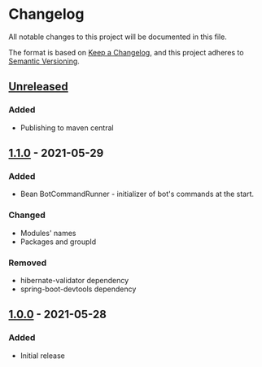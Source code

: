 # Changelog
All notable changes to this project will be documented in this file.

The format is based on [Keep a Changelog](https://keepachangelog.com/en/1.0.0/),
and this project adheres to [Semantic Versioning](https://semver.org/spec/v2.0.0.html).

## [Unreleased]
### Added
- Publishing to maven central

## [1.1.0] - 2021-05-29
### Added
- Bean BotCommandRunner - initializer of bot's commands at the start.

### Changed
- Modules' names
- Packages and groupId

### Removed
- hibernate-validator dependency
- spring-boot-devtools dependency

## [1.0.0] - 2021-05-28
### Added
- Initial release

[Unreleased]: https://github.com/zh-efimenko/telesender/compare/v1.1.0...HEAD
[1.1.0]: https://github.com/zh-efimenko/telesender/releases/tag/v1.1.0
[1.0.0]: https://github.com/zh-efimenko/telesender/releases/tag/v1.0.0
